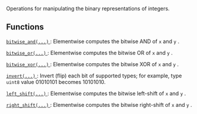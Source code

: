 Operations for manipulating the binary representations of integers.



## Functions
[ `bitwise_and(...)` ](https://tensorflow.google.cn/api_docs/python/tf/bitwise/bitwise_and): Elementwise computes the bitwise AND of  `x`  and  `y` .

[ `bitwise_or(...)` ](https://tensorflow.google.cn/api_docs/python/tf/bitwise/bitwise_or): Elementwise computes the bitwise OR of  `x`  and  `y` .

[ `bitwise_xor(...)` ](https://tensorflow.google.cn/api_docs/python/tf/bitwise/bitwise_xor): Elementwise computes the bitwise XOR of  `x`  and  `y` .

[ `invert(...)` ](https://tensorflow.google.cn/api_docs/python/tf/bitwise/invert): Invert (flip) each bit of supported types; for example, type  `uint8`  value 01010101 becomes 10101010.

[ `left_shift(...)` ](https://tensorflow.google.cn/api_docs/python/tf/bitwise/left_shift): Elementwise computes the bitwise left-shift of  `x`  and  `y` .

[ `right_shift(...)` ](https://tensorflow.google.cn/api_docs/python/tf/bitwise/right_shift): Elementwise computes the bitwise right-shift of  `x`  and  `y` .

